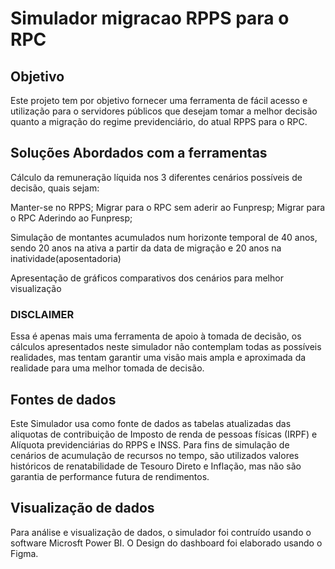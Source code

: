 # Simulador migracao RPPS para o RPC

## Objetivo

Este projeto tem por objetivo fornecer uma ferramenta de fácil acesso e utilização para o servidores públicos que desejam tomar
a melhor decisão quanto a migração do regime previdenciário, do atual RPPS para o RPC.

## Soluções Abordados com a ferramentas

Cálculo da remuneração líquida nos 3 diferentes cenários possíveis de decisão, quais sejam:

Manter-se no RPPS;
Migrar para o RPC sem aderir ao Funpresp;
Migrar para o RPC Aderindo ao Funpresp;

Simulação de montantes acumulados num horizonte temporal de 40 anos, sendo 20 anos na ativa a partir da data de migração e 20 anos na inatividade(aposentadoria)

Apresentação de gráficos comparativos dos cenários para melhor visualização

### DISCLAIMER
Essa é apenas mais uma ferramenta de apoio à tomada de decisão, os cálculos apresentados neste simulador não contemplam todas as possíveis realidades, mas tentam
garantir uma visão mais ampla e aproximada da realidade para uma melhor tomada de decisão.

## Fontes de dados
Este Simulador usa como fonte de dados as tabelas atualizadas das aliquotas de contribuição de Imposto de renda de pessoas físicas (IRPF) e Alíquota previdenciárias do RPPS e INSS.
Para fins de simulação de cenários de acumulação de recursos no tempo, são utilizados valores históricos de renatabilidade de Tesouro Direto e Inflação, mas não são garantia de performance futura de rendimentos.

## Visualização de dados

Para análise e visualização de dados, o simulador foi contruído usando o software Microsft Power BI. O Design do dashboard foi elaborado usando o Figma.
